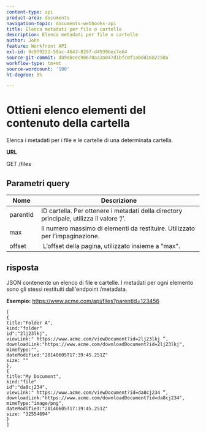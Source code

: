 ```yaml
---
content-type: api
product-area: documents
navigation-topic: documents-webhooks-api
title: Elenca metadati per file o cartelle
description: Elenca metadati per file o cartelle
author: John
feature: Workfront API
exl-id: 9c9f9222-59ac-4643-8297-d4939bec7e64
source-git-commit: d89d8cec90678aa3a047d1bfc0f1a8dd1682c58a
workflow-type: tm+mt
source-wordcount: '100'
ht-degree: 5%

---
```



# Ottieni elenco elementi del contenuto della cartella

Elenca i metadati per i file e le cartelle di una determinata cartella.

**URL**

GET /files

## Parametri query

| Nome  | Descrizione |
|---|---|
| parentId  | ID cartella. Per ottenere i metadati della directory principale, utilizza il valore ‘/’. |
| max  | Il numero massimo di elementi da restituire. Utilizzato per l’impaginazione. |
| offset  |  L’offset della pagina, utilizzato insieme a &quot;max&quot;. |


## risposta

JSON contenente un elenco di file e cartelle. I metadati per ogni elemento sono gli stessi restituiti dall&#39;endpoint /metadata.

**Esempio:** https://www.acme.com/api/files?parentId=123456

```
[ 
{
title:"Folder A",
kind:"folder"
id":"2lj23lkj",
viewLink:" https://www.acme.com/viewDocument?id=2lj23lkj ”,
downloadLink:"https://www.acme.com/downloadDocument?id=2lj23lkj",
mimeType:"",
dateModified:"2014­06­05T17:39:45.251Z"
size: ""
},
{
title:"My Document",
kind:"file"
id":"da8cj234",
viewLink:" https://www.acme.com/viewDocument?id=da8cj234 ”,
downloadLink:"https://www.acme.com/downloadDocument?id=da8cj234",
mimeType:"image/png",
dateModified:"2014­06­05T17:39:45.251Z"
size: "32554694"
}
]
```
